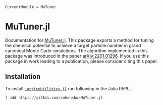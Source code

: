 ```@meta
CurrentModule = MuTuner
```

# MuTuner.jl

Documentation for [MuTuner.jl](https://github.com/cohensbw/MuTuner.jl).
This package exports a method for tuning the chemical potential to achieve a target particle number in grand canonical Monte Carlo simulations.
The algorithm implemented in this package was introduced in the paper [arXiv:2201.01296](https://arxiv.org/abs/2201.01296).
If you use this package in work leading to a publication, please consider citing this paper.

## Installation

To install [`LatticeUtilities.jl`](https://github.com/cohensbw/LatticeUtilities.jl) run following in the Julia REPL:
```julia
] add https://github.com/cohensbw/MuTuner.jl
```